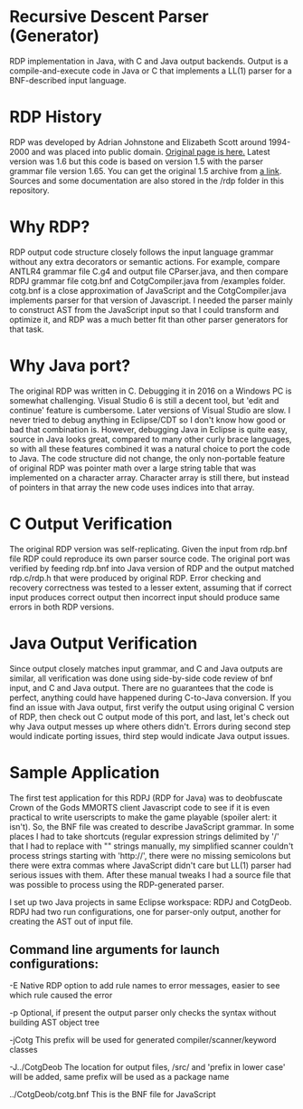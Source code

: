 # Recursive Descent Parser (Generator)
RDP implementation in Java, with C and Java output backends. Output is a compile-and-execute
code in Java or C that implements a LL(1) parser for a BNF-described input language.


# RDP History
RDP was developed by Adrian Johnstone and Elizabeth Scott around 1994-2000 and was placed
into public domain. [Original page is here.](http://www.cs.rhul.ac.uk/research/languages/projects/rdp.html)
Latest version was 1.6 but this code is based on version 1.5 with the
parser grammar file  version 1.65. You can get the original 1.5 archive from
[a link](http://www.cs.hs-rm.de/~weber/rdp). Sources and some documentation are also stored
in the /rdp folder in this repository.


# Why RDP?
RDP output code structure closely follows the input language grammar without any extra
decorators or semantic actions. For example, compare ANTLR4 grammar file C.g4 and output
file CParser.java, and then compare RDPJ grammar file cotg.bnf and CotgCompiler.java from
/examples folder. cotg.bnf is a close approximation of JavaScript and the CotgCompiler.java
implements parser for that version of Javascript. I needed the parser mainly to construct
AST from the JavaScript input so that I could transform and optimize it, and RDP was a much
better fit than other parser generators for that task.


# Why Java port?
The original RDP was written in C. Debugging it in 2016 on a Windows PC is somewhat challenging.
Visual Studio 6 is still a decent tool, but 'edit and continue' feature is cumbersome. Later
versions of Visual Studio are slow. I never tried to debug anything in Eclipse/CDT so I don't
know how good or bad that combination is. However, debugging Java in Eclipse is quite easy,
source in Java looks great, compared to many other curly brace languages, so with all these
features combined it was a natural choice to port the code to Java. The code structure did not
change, the only non-portable feature of original RDP was pointer math over a large string
table that was implemented on a character array. Character array is still there, but instead
of pointers in that array the new code uses indices into that array.


# C Output Verification
The original RDP version was self-replicating. Given the input from rdp.bnf file RDP could
reproduce its own parser source code. The original port was verified by feeding rdp.bnf into
Java version of RDP and the output matched rdp.c/rdp.h that were produced by original RDP.
Error checking and recovery correctness was tested to a lesser extent, assuming that if
correct input produces correct output then incorrect input should produce same errors in both
RDP versions.


# Java Output Verification
Since output closely matches input grammar, and C and Java outputs are similar, all verification
was done using side-by-side code review of bnf input, and C and Java output. There are no
guarantees that the code is perfect, anything could have happened during C-to-Java conversion.
If you find an issue with Java output, first verify the output using original C version of RDP,
then check out C output mode of this port, and last, let's check out why Java output messes up
where others didn't. Errors during second step would indicate porting issues, third step would
indicate Java output issues.


# Sample Application
The first test application for this RDPJ (RDP for Java) was to deobfuscate Crown of the Gods
MMORTS client Javascript code to see if it is even practical to write userscripts to make the
game playable (spoiler alert: it isn't). So, the BNF file was created to describe JavaScript
grammar. In some places I had to take shortcuts (regular expression strings delimited by '/'
that I had to replace with "" strings manually, my simplified scanner couldn't process strings
starting with 'http://', there were no missing semicolons but there were extra commas where
JavaScript didn't care but LL(1) parser had serious issues with them.  After these manual tweaks
I had a source file that was possible to process using the RDP-generated parser.

I set up two Java projects in same Eclipse workspace: RDPJ and CotgDeob. RDPJ had two run
configurations, one for parser-only output, another for creating the AST out of input file.

## Command line arguments for launch configurations:

-E Native RDP option to add rule names to error messages, easier to see which rule caused the error

-p Optional, if present the output parser only checks the syntax without building AST object tree

-jCotg This prefix will be used for generated compiler/scanner/keyword classes

-J../CotgDeob The location for output files, /src/ and 'prefix in lower case' will be added, same
prefix will be used as a package name

../CotgDeob/cotg.bnf This is the BNF file for JavaScript
